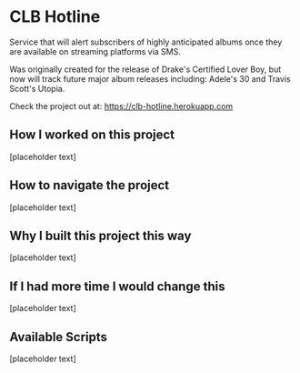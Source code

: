 # CLB Hotline

Service that will alert subscribers of highly anticipated albums once they are available on streaming platforms via SMS.

Was originally created for the release of Drake's Certified Lover Boy, but now will track future major album releases including: Adele's 30 and Travis Scott's Utopia.

Check the project out at: <https://clb-hotline.herokuapp.com>

## How I worked on this project

[placeholder text]

## How to navigate the project

[placeholder text]

## Why I built this project this way

[placeholder text]

## If I had more time I would change this

[placeholder text]

## Available Scripts

[placeholder text]
